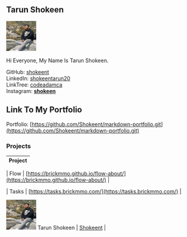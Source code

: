 ## Tarun Shokeen

![Tarun Shokeen](../images/shokeent.png)

Hi Everyone, My Name Is Tarun Shokeen.

  
GitHub: [shokeent](https://github.com/Shokeent)  
LinkedIn: [shokeentarun20](https://www.linkedin.com/in/shokeentarun20/)  
LinkTree: [codeadamca](https://linktr.ee/codeadamca)  
Instagram: [__shokeen__](https://www.instagram.com/__shokeen__/)  

## Link To My Portfolio
Portfolio: [https://github.com/Shokeent/markdown-portfolio.git](https://github.com/Shokeent/markdown-portfolio.git)
### Projects

| Project |
| ------- |

| Flow    | [https://brickmmo.github.io/flow-about/](https://brickmmo.github.io/flow-about/) |

| Tasks   | [https://tasks.brickmmo.com/](https://tasks.brickmmo.com/)                       |


 
![Tarun Shokeen](../images/shokeent.png) Tarun Shokeen | [Shokeent](students/shokeent) |

